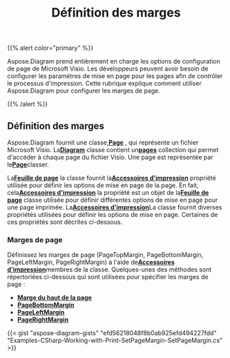 ﻿---
title: Définition des marges
type: docs
weight: 20
url: /fr/net/setting-margins/
description: Cette section explique comment définir les options de page de visio avec Aspose.Diagram.
---
{{% alert color="primary" %}}

Aspose.Diagram prend entièrement en charge les options de configuration de page de Microsoft Visio. Les développeurs peuvent avoir besoin de configurer les paramètres de mise en page pour les pages afin de contrôler le processus d'impression. Cette rubrique explique comment utiliser Aspose.Diagram pour configurer les marges de page.

{{% /alert %}}

## **Définition des marges**

 Aspose.Diagram fournit une classe,[**Page**](https://reference.aspose.com/diagram/net/aspose.diagram/page) , qui représente un fichier Microsoft Visio. La[**Diagram**](https://reference.aspose.com/diagram/net/aspose.diagram/page) classe contient un[**pages**](https://reference.aspose.com/diagram/net/aspose.diagram/pagecollection) collection qui permet d'accéder à chaque page du fichier Visio. Une page est représentée par le[**Page**](https://reference.aspose.com/diagram/net/aspose.diagram/page)classer.

 La[**Feuille de page**](https://reference.aspose.com/diagram/net/aspose.diagram/pagesheet) la classe fournit la[**Accessoires d'impression**](https://reference.aspose.com/diagram/net/aspose.diagram/pagesheet/properties/printprops) propriété utilisée pour définir les options de mise en page de la page. En fait, cela[**Accessoires d'impression**](https://reference.aspose.com/diagram/net/aspose.diagram/pagesheet/properties/printprops) la propriété est un objet de la[**Feuille de page**](https://reference.aspose.com/diagram/net/aspose.diagram/pagesheet) classe utilisée pour définir différentes options de mise en page pour une page imprimée. La[**Accessoires d'impression**](https://reference.aspose.com/diagram/net/aspose.diagram/pagesheet/properties/printprops)La classe fournit diverses propriétés utilisées pour définir les options de mise en page. Certaines de ces propriétés sont décrites ci-dessous.

### **Marges de page**

 Définissez les marges de page (PageTopMargin, PageBottomMargin, PageLeftMargin, PageRightMargin) à l'aide de[**Accessoires d'impression**](https://reference.aspose.com/diagram/net/aspose.diagram/pagesheet/properties/printprops)membres de la classe. Quelques-unes des méthodes sont répertoriées ci-dessous qui sont utilisées pour spécifier les marges de page :

- [**Marge du haut de la page**](https://reference.aspose.com/diagram/net/aspose.diagram/printprops/properties/pagetopmargin)
- [**PageBottomMargin**](https://reference.aspose.com/diagram/net/aspose.diagram/printprops/properties/pagebottommargin)
- [**PageLeftMargin**](https://reference.aspose.com/diagram/net/aspose.diagram/printprops/properties/pageleftmargin)
- [**PageRightMargin**](https://reference.aspose.com/diagram/net/aspose.diagram/printprops/properties/pagerightmargin)

{{< gist "aspose-diagram-gists" "efd56218048f8b0ab925efd494227fdd" "Examples-CSharp-Working-with-Print-SetPageMargin-SetPageMargin.cs" >}}